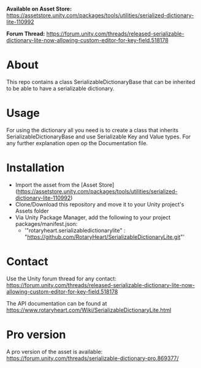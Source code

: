 **Available on Asset Store:** https://assetstore.unity.com/packages/tools/utilities/serialized-dictionary-lite-110992

**Forum Thread:** https://forum.unity.com/threads/released-serializable-dictionary-lite-now-allowing-custom-editor-for-key-field.518178

# About
This repo contains a class SerializableDictionaryBase that can be inherited to be able to have a serializable dictionary.

# Usage
For using the dictionary all you need is to create a class that inherits SerializableDictionaryBase and use Serializable Key and Value types. For any further explanation open op the Documentation file.

# Installation
* Import the asset from the [Asset Store] (https://assetstore.unity.com/packages/tools/utilities/serialized-dictionary-lite-110992)
* Clone/Download this repository and move it to your Unity project's Assets folder
* Via Unity Package Manager, add the following to your project packages/manifest.json:
  * '"rotaryheart.serializabledictionarylite" : "https://github.com/RotaryHeart/SerializableDictionaryLite.git"'

# Contact
Use the Unity forum thread for any contact: https://forum.unity.com/threads/released-serializable-dictionary-lite-now-allowing-custom-editor-for-key-field.518178

The API documentation can be found at https://www.rotaryheart.com/Wiki/SerializableDictionaryLite.html

# Pro version
A pro version of the asset is available: https://forum.unity.com/threads/serializable-dictionary-pro.869377/